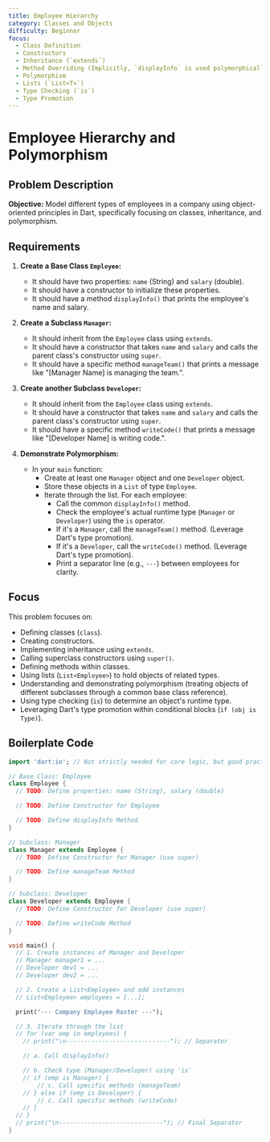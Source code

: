 ```yaml
---
title: Employee Hierarchy
category: Classes and Objects
difficulty: Beginner
focus:
  - Class Definition
  - Constructors
  - Inheritance (`extends`)
  - Method Overriding (Implicitly, `displayInfo` is used polymorphically)
  - Polymorphism
  - Lists (`List<T>`)
  - Type Checking (`is`)
  - Type Promotion
---
```


# Employee Hierarchy and Polymorphism

## Problem Description

**Objective:** Model different types of employees in a company using object-oriented principles in Dart, specifically focusing on classes, inheritance, and polymorphism.

## Requirements

1.  **Create a Base Class `Employee`:**
    *   It should have two properties: `name` (String) and `salary` (double).
    *   It should have a constructor to initialize these properties.
    *   It should have a method `displayInfo()` that prints the employee's name and salary.

2.  **Create a Subclass `Manager`:**
    *   It should inherit from the `Employee` class using `extends`.
    *   It should have a constructor that takes `name` and `salary` and calls the parent class's constructor using `super`.
    *   It should have a specific method `manageTeam()` that prints a message like "[Manager Name] is managing the team.".

3.  **Create another Subclass `Developer`:**
    *   It should inherit from the `Employee` class using `extends`.
    *   It should have a constructor that takes `name` and `salary` and calls the parent class's constructor using `super`.
    *   It should have a specific method `writeCode()` that prints a message like "[Developer Name] is writing code.".

4.  **Demonstrate Polymorphism:**
    *   In your `main` function:
        *   Create at least one `Manager` object and one `Developer` object.
        *   Store these objects in a `List` of type `Employee`.
        *   Iterate through the list. For each employee:
            *   Call the common `displayInfo()` method.
            *   Check the employee's actual runtime type (`Manager` or `Developer`) using the `is` operator.
            *   If it's a `Manager`, call the `manageTeam()` method. (Leverage Dart's type promotion).
            *   If it's a `Developer`, call the `writeCode()` method. (Leverage Dart's type promotion).
            *   Print a separator line (e.g., `---`) between employees for clarity.

## Focus

This problem focuses on:

*   Defining classes (`class`).
*   Creating constructors.
*   Implementing inheritance using `extends`.
*   Calling superclass constructors using `super()`.
*   Defining methods within classes.
*   Using lists (`List<Employee>`) to hold objects of related types.
*   Understanding and demonstrating polymorphism (treating objects of different subclasses through a common base class reference).
*   Using type checking (`is`) to determine an object's runtime type.
*   Leveraging Dart's type promotion within conditional blocks (`if (obj is Type)`).

## Boilerplate Code

```dart
import 'dart:io'; // Not strictly needed for core logic, but good practice

// Base Class: Employee
class Employee {
  // TODO: Define properties: name (String), salary (double)

  // TODO: Define Constructor for Employee

  // TODO: Define displayInfo Method
}

// Subclass: Manager
class Manager extends Employee {
  // TODO: Define Constructor for Manager (use super)

  // TODO: Define manageTeam Method
}

// Subclass: Developer
class Developer extends Employee {
  // TODO: Define Constructor for Developer (use super)

  // TODO: Define writeCode Method
}

void main() {
  // 1. Create instances of Manager and Developer
  // Manager manager1 = ...
  // Developer dev1 = ...
  // Developer dev2 = ...

  // 2. Create a List<Employee> and add instances
  // List<Employee> employees = [...];

  print("--- Company Employee Roster ---");

  // 3. Iterate through the list
  // for (var emp in employees) {
    // print("\n-----------------------------"); // Separator

    // a. Call displayInfo()

    // b. Check type (Manager/Developer) using 'is'
    // if (emp is Manager) {
        // c. Call specific methods (manageTeam)
    // } else if (emp is Developer) {
        // c. Call specific methods (writeCode)
    // }
  // }
  // print("\n-----------------------------"); // Final Separator
}
```